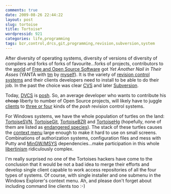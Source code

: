 ```yaml
---
comments: true
date: 2009-08-26 22:44:22
layout: post
slug: tortoise
title: Tortoise*
wordpressid: 921
categories: life,programming
tags: bzr,control,drcs,git,programming,revision,subversion,system
---
```


After diversity of operating systems, diversity of versions of diversity of compilers and forks of forks of favourite...forks of projects, contributors to the [world](http://freeopensourcesoftware.org/) of [Free and Open Source Software](http://en.wikipedia.org/wiki/Free_and_open_source_software) got _Yet Another Nail in Their Asses_ (YANTA with [tm](http://en.wikipedia.org/wiki/Trademark) by [myself](http://www.flickr.com/photos/mloskot/3666098103/)). It is the variety of [revision control systems](http://en.wikipedia.org/wiki/Revision_Control_System) and their clients developers need to install to be able to do their job. In the past the choice was clear [CVS](http://en.wikipedia.org/wiki/Concurrent_Versions_System) and later [Subversion](http://en.wikipedia.org/wiki/Subversion_(software)).





Today, [DVCS](http://en.wikipedia.org/wiki/Distributed_revision_control) is [posh](http://www.thefreedictionary.com/posh). So, an average developer who wants to contribute his <del>cheap</del> liberty to number of Open Source projects, will likely have to juggle [clients](http://en.wikipedia.org/wiki/Distributed_revision_control) to [three or four]() kinds of the _posh_ revision control systems.





For Windows systems, we have the whole population of turtles on the land: [TortoiseSVN](http://tortoisesvn.tigris.org/), [TortoiseGit](http://code.google.com/p/tortoisegit/), [TortoiseBZR](https://launchpad.net/tortoisebzr) and [TortoiseHg](http://bitbucket.org/tortoisehg/) (hopefully, none of them are listed as [endangered species](http://www.endangeredspecie.com/)). The stack of these turtles causes the [context menu](http://en.wikipedia.org/wiki/Windows_Explorer) large enough to make it hard to use on small screens. Combinations of authorization systems, configuration files and mess with Putty and [MinGW/MSYS](http://code.google.com/p/msysgit/) dependencies...make participation in this whole [libertinism](http://en.wikipedia.org/wiki/Open_source) ridiculously complex.





I'm really surprised no one of the Tortoises hackers have come to the conclusion that it would be not a bad idea to merge their efforts and develop single client capable to work access repositories of all the four types of systems. Of course, with single installer and one submenu in the Windows Explorer's context menu. Ah, and please don't forget about including command line clients too :-)
